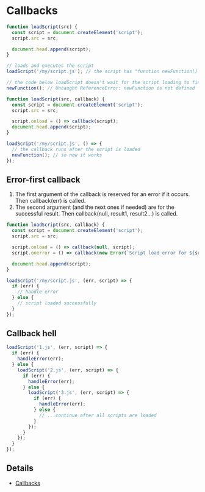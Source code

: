 # Callbacks

```js
function loadScript(src) {
  const script = document.createElement('script');
  script.src = src;

  document.head.append(script);
}

// loads and executes the script
loadScript('/my/script.js'); // the script has "function newFunction() {…}"

// the code below loadScript doesn't wait for the script loading to finishs
newFunction(); // Uncaught ReferenceError: newFunction is not defined
```

```js
function loadScript(src, callback) {
  const script = document.createElement('script');
  script.src = src;

  script.onload = () => callback(script);
  document.head.append(script);
}

loadScript('/my/script.js', () => {
  // the callback runs after the script is loaded
  newFunction(); // so now it works
});
```

## Error-first callback

1. The first argument of the callback is reserved for an error if it occurs. Then callback(err) is called.
2. The second argument (and the next ones if needed) are for the successful result.
Then callback(null, result1, result2…) is called.

```js
function loadScript(src, callback) {
  const script = document.createElement('script');
  script.src = src;

  script.onload = () => callback(null, script);
  script.onerror = () => callback(new Error(`Script load error for ${src}`));

  document.head.append(script);
}

loadScript('/my/script.js', (err, script) => {
  if (err) {
    // handle error
  } else {
    // script loaded successfully
  }
});
```

## Callback hell

```js
loadScript('1.js', (err, script) => {
  if (err) {
    handleError(err);
  } else {
    loadScript('2.js', (err, script) => {
      if (err) {
        handleError(err);
      } else {
        loadScript('3.js', (err, script) => {
          if (err) {
            handleError(err);
          } else {
            // ...continue after all scripts are loaded
          }
        });
      }
    });
  }
});
```

## Details

- [Callbacks](http://javascript.info/callbacks)
